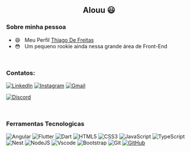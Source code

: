 <h2 align="center">Alouu 😃</h2>

<h3> Sobre minha pessoa </h3>

- 😄 &nbsp; Meu Perfil <a href="https://thiagofreitasdevportfolio.vercel.app/">Thiago De Freitas<a>
- 😳 &nbsp; Um pequeno rookie ainda nessa grande área de Front-End

<br/>


### Contatos: 
[![LinkedIn](https://img.shields.io/badge/LinkedIn-0077B5?style=for-the-badge&logo=linkedin&logoColor=white)](https://www.linkedin.com/in/henrythiago/)
[![Instagram](https://img.shields.io/badge/-Instagram-%23E4405F?style=for-the-badge&logo=instagram&logoColor=white)](https://www.instagram.com/henry.toxye/)
[![Gmail](https://img.shields.io/badge/Gmail-333333?style=for-the-badge&logo=gmail&logoColor=red)](mailto:thihenry338@gmail.com)

[![Discord](https://img.shields.io/badge/Discord-7289DA?style=for-the-badge&logo=discord&logoColor=white)](https://discord.com/channels/@Toxylol/)


<br>

<h3>Ferramentas Tecnologicas</h3>

![Angular](https://img.shields.io/badge/Angular-DD0031?style=for-the-badge&logo=angular&logoColor=white)
![Flutter](https://img.shields.io/badge/Flutter-02569B?style=for-the-badge&logo=flutter&logoColor=white)
![Dart](https://img.shields.io/badge/Dart-0175C2?style=for-the-badge&logo=dart&logoColor=white)
![HTML5](https://img.shields.io/badge/HTML5-E34F26?style=for-the-badge&logo=html5&logoColor=white)
![CSS3](https://img.shields.io/badge/CSS3-1572B6?style=for-the-badge&logo=css3&logoColor=white)
![JavaScript](https://img.shields.io/badge/JavaScript-F7DF1E?style=for-the-badge&logo=javascript&logoColor=black)
![TypeScript](https://img.shields.io/badge/TypeScript-007ACC?style=for-the-badge&logo=typescript&logoColor=white)
![Nest](https://img.shields.io/badge/nestjs-%23E0234E.svg?style=for-the-badge&logo=nestjs&logoColor=white)
![NodeJS](https://img.shields.io/badge/node.js-6DA55F?style=for-the-badge&logo=node.js&logoColor=white)
![Vscode](https://img.shields.io/badge/Vscode-007ACC?style=for-the-badge&logo=visual-studio-code&logoColor=white)
![Bootstrap](https://img.shields.io/badge/-boostrap-0D1117?style=for-the-badge&logo=bootstrap&labelColor=0D1117)
![Git](https://img.shields.io/badge/GIT-E44C30?style=for-the-badge&logo=git&logoColor=white)
[![GitHub](https://img.shields.io/badge/GitHub-100000?style=for-the-badge&logo=github&logoColor=white)](https://github.com/SEUUSERNAME)
